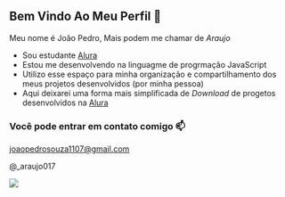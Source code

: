 ## Bem Vindo Ao Meu Perfil 💙

Meu nome é João Pedro, Mais podem me chamar de *Araujo*

- Sou estudante [Alura](https://www.alura.com.br)
- Estou me desenvolvendo na linguagme de progrmação JavaScript
- Utilizo esse espaço para minha organização e compartilhamento dos meus projetos desenvolvidos (por minha pessoa)
- Aqui deixarei uma forma mais simplificada de *Download* de progetos desenvolvidos na [Alura](https://www.alura.com.br)

### Você pode entrar em contato comigo 📫

joaopedrosouza1107@gmail.com

@_araujo017

![](https://media1.tenor.com/m/rKLBka9zl5UAAAAd/yeah-excellent.gif)
